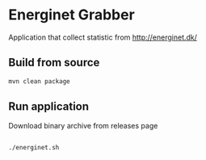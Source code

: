 # Energinet Grabber
Application that collect statistic from http://energinet.dk/

## Build from source
```sh
mvn clean package
```

## Run application 
Download binary archive from releases page

```sh

```

```sh
./energinet.sh
```